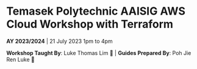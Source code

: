 # Temasek Polytechnic AAISIG AWS Cloud Workshop with Terraform

**AY 2023/2024** | 21 July 2023 1pm to 4pm <br>

**Workshop Taught By**: Luke Thomas Lim 👾 | **Guides Prepared By**: Poh Jie Ren Luke 🙉

